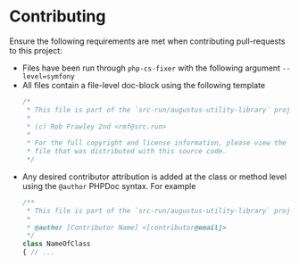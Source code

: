 # Contributing

Ensure the following requirements are met when contributing pull-requests to this project:

- Files have been run through `php-cs-fixer` with the following argument `--level=symfony`
- All files contain a file-level doc-block using the following template
  ```php
  /*
   * This file is part of the `src-run/augustus-utility-library` project.
   *
   * (c) Rob Frawley 2nd <rmf@src.run>
   *
   * For the full copyright and license information, please view the LICENSE.md
   * file that was distributed with this source code.
   */
  ```
- Any desired contributor attribution is added at the class or method level using the `@author` PHPDoc syntax. For example
  ```php
  /**
   * This file is part of the `src-run/augustus-utility-library` project.
   *
   * @author [Contributor Name] <[contributor@email]>
   */
  class NameOfClass
  { // ...
  ```
